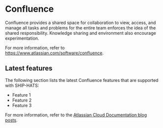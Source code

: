 # Confluence

Confluence provides a shared space for collaboration to view, access, and manage all tasks and problems for the entire team enforces the idea of the shared responsibility. Knowledge sharing and environment also encourage experimentation.

For more information, refer to https://www.atlassian.com/software/confluence.


## Latest features

The following section lists the latest Confluence features that are supported with SHIP-HATS:

- Feature 1
- Feature 2
- Feature 3

For more information, refer to the [Atlassian Cloud Documentation blog posts](https://confluence.atlassian.com/cloud/blog/2022).

<!--
**Topics**  

- [Provision JIRA via SHIP-HATS Portal]()
- [Roles and Permissions](#roles-and-permissions)
- [User Journey]()
- [Create]()
- [Access]()
- [Update/Modify/Edit]()
- [Delete/Remove]()
- [Best Practices]() 
- [FAQs]()
- [Troubleshooting]()
- [Additional Resources]()

## Provision Confluence via SHIP-HATS Portal


## Roles and Permissions

You can use Confluence for efficient project collaboration and knowledge sharing among your team. It also enables you to manage your project documentation. [SHIP-HATS Project Admin (PA)](user-roles-permissions) can add Atlassian Confluence to the SHIP-HATS project. 
 
Confluence user roles and permissions
Once you add Confluence as your project tool, a space is created. Please refer to [Confluence Space Permission](https://confluence.atlassian.com/doc/space-permissions-overview-139521.html) to know more about the possible permissions for users added to the space.

### SHIP-HATS - Confluence role mapping

| SHIP-HATS Users | Confluence Users |
| :------- | ----------- |
| Project Admin | Administrator for the space.</br>When Confluence is added to a SHIP-HATS project, by default the Project Admin is set as the Administrator for a space. Administrator can add other users to this space and manage their permissions. There can be more than one space administrator. |
| Users | SHIP-HATS users can be assigned as an administrator or added as user to the space. |

### Confluence Users 

You can add and manage users as Group and Individual Users. 

### Confluence Groups 

Groups are an easier and efficient way to manage user access for multiple users. Users can raise a [service request](https://jira.ship.gov.sg/servicedesk/customer/portal/11/) with the required group name, project name and user details such as name and email address. Crowd administrator in the SHIP-HATS team evaluates the request and approves it accordingly.  

If approved, the group is created with the agency name prefixed to it. For example, *govtech-codex-documentation*. If a group was already created for managing users in any one of the Atlassian products added to your project on SHIP-HATS, you would be able to see that in all the integrated Atlassian products. Note that user groups are created at a global level and are visible to all SHIP-HATS users. Space administrators can manage user groups for the space.

### Confluence Individual Users

Administrator can add users individually and manage their permissions for a space.

### Additional Resources

Please refer to [Confluence Space Permission](https://confluence.atlassian.com/doc/space-permissions-overview-139521.html) to know more about the possible permissions for the users added to a space.

## Create 

## User Journey

## Access

>**Note:** The steps may vary based on the validity of the different authenticator tokens.  

### To log in to Confluence:

1. Go to [Confluence](http://confluence.ship.gov.sg).  
    You will be directed to Cloudflare.
1. Select **Azure AD**.  
    
    ![cloudflare](cloudflare.png)
    
    If you have not logged into your TechPass, you will be prompted to sign in. For more details, refer to the [TechPass user guide](https://docs.developer.tech.gov.sg/docs/techpass-user-guide/#/) if you are logging in to TechPass for the first time.

1. Authenticate and approve your TechPass login using your Microsoft authenticator app with your SG Govt M365 profile.  
After you have authenticated, you will be redirected to your dashboard. 

## Update/Modify/Edit
## Delete/Remove
## Best Practices




## FAQs

- How do I maintain my Confluence pages?
  
  You can maintain <a href="https://confluence.ship.gov.sg/">Confluence</a> pages by checking the analytics on Confluence. It is available on Confluence>Analytics>Spaces. You should check on inactive pages. It is recommended to delete pages that old or are not in use.


## Troubleshooting
## Additional Resources
- Links to learning sites in Confluence
-->